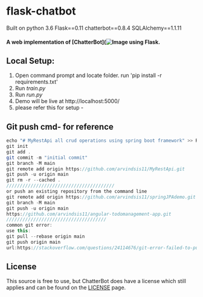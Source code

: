 # flask-chatbot
Built on python 3.6
Flask==0.11
chatterbot==0.8.4
SQLAlchemy==1.1.11

#### A web implementation of [ChatterBot](![Image](https://github.com/user-attachments/assets/c7929f96-575c-4ebf-84a7-3e8c7e5a1ef4) using Flask.

## Local Setup:
 1. Open command prompt and locate folder. run 'pip install -r requirements.txt'
 2. Run *train.py*
 3. Run *run.py*
 4. Demo will be live at http://localhost:5000/
 5. please refer this for setup -  



 
 ## Git push cmd- for reference
 ```java
 echo "# MyRestApi all crud operations using spring boot framework" >> README.md
git init
git add .
git commit -m "initial commit"
git branch -M main
git remote add origin https://github.com/arvindsis11/MyRestApi.git
git push -u origin main
git rm -r --cached .
////////////////////////////////////////
or push an existing repository from the command line
git remote add origin https://github.com/arvindsis11/springJPAdemo.git
git branch -M main
git push -u origin main
https://github.com/arvindsis11/angular-todomanagement-app.git
/////////////////////////////////////
common git error:
use this:
git pull --rebase origin main
git push origin main
url:https://stackoverflow.com/questions/24114676/git-error-failed-to-push-some-refs-to-remote
 ```

## License
This source is free to use, but ChatterBot does have a license which still applies and can be found on the [LICENSE](https://github.com/gunthercox/ChatterBot/blob/master/LICENSE) page.
